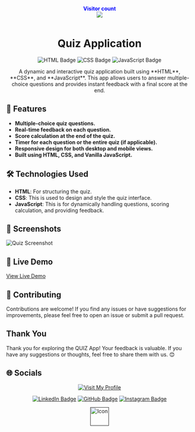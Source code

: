 <p align="center">
  <b style="color: blue;  ">Visitor count</b>
  <br>
  <a style="" href="https://github.com/Akki-soni">
  <img src="https://komarev.com/ghpvc/?username=akki-soni&label=Profile%20views&color=0e75b6&style=flat" />
  </a>
</p>
<p align="center"> <a href="https://twitter.com/" target="blank"><img src="https://img.shields.io/twitter/follow/?logo=twitter&style=for-the-badge" alt="" /></a> </p>

<h1 align="center">Quiz Application</h1>

<p align="center">
  <img src="https://img.shields.io/badge/HTML-E34F26?style=for-the-badge&logo=html5&logoColor=white" alt="HTML Badge">
  <img src="https://img.shields.io/badge/CSS-1572B6?style=for-the-badge&logo=css3&logoColor=white" alt="CSS Badge">
  <img src="https://img.shields.io/badge/JavaScript-F7DF1E?style=for-the-badge&logo=javascript&logoColor=black" alt="JavaScript Badge">
</p>

<p align="center">
  A dynamic and interactive quiz application built using **HTML**, **CSS**, and **JavaScript**. This app allows users to answer multiple-choice questions and provides instant feedback with a final score at the end.
</p>

## 🚀 Features

- **Multiple-choice quiz questions.**
- **Real-time feedback on each question.**
- **Score calculation at the end of the quiz.**
- **Timer for each question or the entire quiz (if applicable).**
- **Responsive design for both desktop and mobile views.**
- **Built using HTML, CSS, and Vanilla JavaScript.**

## 🛠️ Technologies Used

- **HTML**: For structuring the quiz.
- **CSS**: This is used to design and style the quiz interface.
- **JavaScript**: This is for dynamically handling questions, scoring calculation, and providing feedback.

## 🌟 Screenshots

![Quiz Screenshot](asserts/Screenshot1.png)

## 🔗 Live Demo

[View Live Demo](https://prodigy-task-3-tic-tac-toe-web-application.vercel.app/)

## 🤝 Contributing

Contributions are welcome! If you find any issues or have suggestions for improvements, please feel free to open an issue or submit a pull request.

## Thank You

Thank you for exploring the QUIZ App! Your feedback is valuable. If you have any suggestions or thoughts, feel free to share them with us. 😊

## 🌐 Socials

<div align="center">

[![Visit My Profile](https://img.shields.io/badge/Visit%20My%20Profile-%23121011.svg?style=for-the-badge&logo=github&logoColor=white)](https://github.com/Akki-soni)

[![LinkedIn Badge](https://img.shields.io/badge/LinkedIn-%230077B5.svg?logo=linkedin&logoColor=white)](https://www.linkedin.com/in/akashchandraverma/)
[![GitHub Badge](https://img.shields.io/badge/GitHub-%23121011.svg?style=for-the-badge&logo=github&logoColor=white)](https://github.com/Akki-soni)
[![Instagram Badge](https://img.shields.io/badge/Instagram-%23E4405F.svg?style=for-the-badge&logo=instagram&logoColor=white)](https://www.instagram.com/akki_214g/)

<a href="">
  <img src="asserts/logoo.jpeg" alt="Icon" style="vertical-align:middle; width:50px; height:auto;">
</a>

</div>
